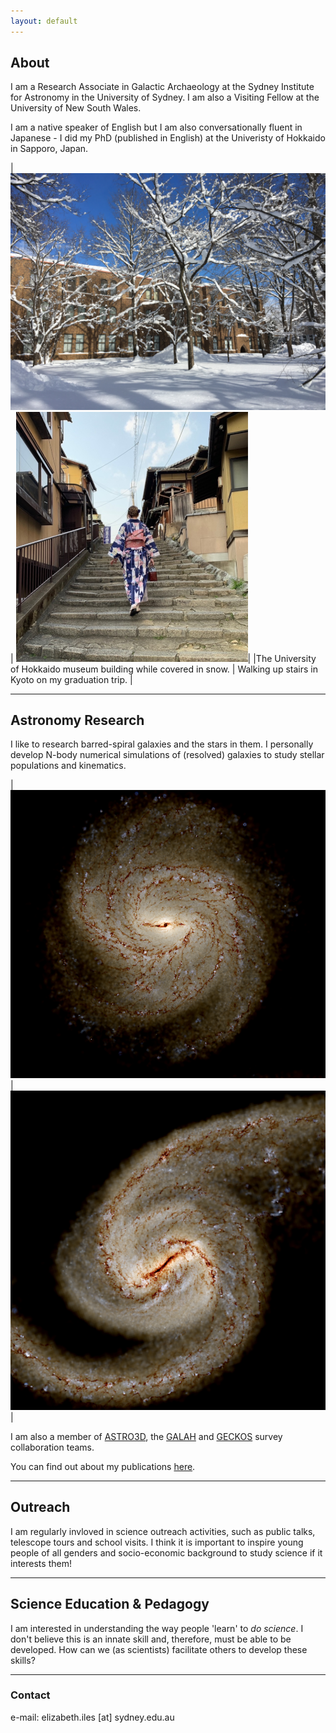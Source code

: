 ```yaml
---
layout: default
---
```


## About

I am a Research Associate in Galactic Archaeology at the Sydney Institute for Astronomy in the University of Sydney. I am also a Visiting Fellow at the University of New South Wales. 

I am a native speaker of English but I am also conversationally fluent in Japanese - I did my PhD (published in English) at the Univeristy of Hokkaido in Sapporo, Japan.  

|![The University of Hokkaido museum building with trees in front covered in snow](./assets/images/HokudaiSnow1.png) | ![Me in a yukata walking up stairs in traditional Kyoto](./assets/images/MeKyoto1.png)|
|The University of Hokkaido museum building while covered in snow. | Walking up stairs in Kyoto on my graduation trip. |

* * *

## Astronomy Research

I like to research barred-spiral galaxies and the stars in them. I personally develop N-body numerical simulations of (resolved) galaxies to study stellar populations and kinematics.

|![Synthetic observation image of a spiral galaxy with a bar in the centre](./assets/images/A-IsoB_synthobs.png) | ![Synthetic observation image of a two arm spiral galaxy with a bar in the centre](./assets/images/B-TideB_synthobs.png)|

I am also a member of <a href="https://astro3d.org.au">ASTRO3D</a>, the <a href="https://www.galah-survey.org">GALAH</a> and <a href="https://geckos-survey.org">GECKOS</a> survey collaboration teams.  

You can find out about my publications [here](./reference-list.html).

* * *

## Outreach

I am regularly invloved in science outreach activities, such as public talks, telescope tours and school visits. I think it is important to inspire young people of all genders and socio-economic background to study science if it interests them!

* * *

## Science Education & Pedagogy

I am interested in understanding the way people 'learn' to *do science*. I don't believe this is an innate skill and, therefore, must be able to be developed. 
How can we (as scientists) facilitate others to develop these skills?  

* * *

### Contact
e-mail: elizabeth.iles [at] sydney.edu.au

